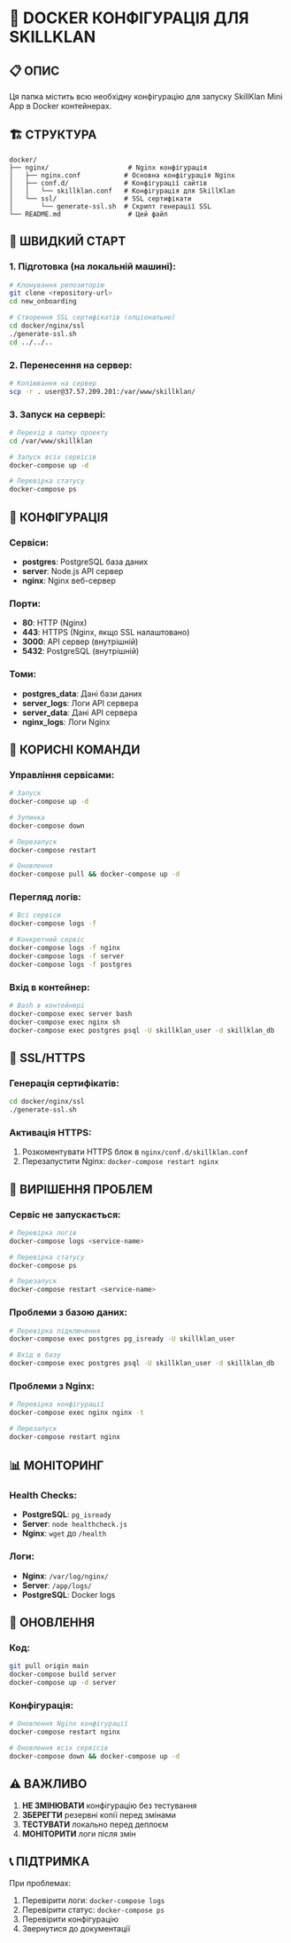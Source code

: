# 🐳 DOCKER КОНФІГУРАЦІЯ ДЛЯ SKILLKLAN

## 📋 ОПИС

Ця папка містить всю необхідну конфігурацію для запуску SkillKlan Mini App в Docker контейнерах.

## 🏗️ СТРУКТУРА

```
docker/
├── nginx/                    # Nginx конфігурація
│   ├── nginx.conf           # Основна конфігурація Nginx
│   ├── conf.d/              # Конфігурації сайтів
│   │   └── skillklan.conf   # Конфігурація для SkillKlan
│   └── ssl/                 # SSL сертифікати
│       └── generate-ssl.sh  # Скрипт генерації SSL
└── README.md                 # Цей файл
```

## 🚀 ШВИДКИЙ СТАРТ

### 1. **Підготовка (на локальній машині):**
```bash
# Клонування репозиторію
git clone <repository-url>
cd new_onboarding

# Створення SSL сертифікатів (опціонально)
cd docker/nginx/ssl
./generate-ssl.sh
cd ../../..
```

### 2. **Перенесення на сервер:**
```bash
# Копіювання на сервер
scp -r . user@37.57.209.201:/var/www/skillklan/
```

### 3. **Запуск на сервері:**
```bash
# Перехід в папку проекту
cd /var/www/skillklan

# Запуск всіх сервісів
docker-compose up -d

# Перевірка статусу
docker-compose ps
```

## 🔧 КОНФІГУРАЦІЯ

### **Сервіси:**
- **postgres**: PostgreSQL база даних
- **server**: Node.js API сервер
- **nginx**: Nginx веб-сервер

### **Порти:**
- **80**: HTTP (Nginx)
- **443**: HTTPS (Nginx, якщо SSL налаштовано)
- **3000**: API сервер (внутрішній)
- **5432**: PostgreSQL (внутрішній)

### **Томи:**
- **postgres_data**: Дані бази даних
- **server_logs**: Логи API сервера
- **server_data**: Дані API сервера
- **nginx_logs**: Логи Nginx

## 📝 КОРИСНІ КОМАНДИ

### **Управління сервісами:**
```bash
# Запуск
docker-compose up -d

# Зупинка
docker-compose down

# Перезапуск
docker-compose restart

# Оновлення
docker-compose pull && docker-compose up -d
```

### **Перегляд логів:**
```bash
# Всі сервіси
docker-compose logs -f

# Конкретний сервіс
docker-compose logs -f nginx
docker-compose logs -f server
docker-compose logs -f postgres
```

### **Вхід в контейнер:**
```bash
# Bash в контейнері
docker-compose exec server bash
docker-compose exec nginx sh
docker-compose exec postgres psql -U skillklan_user -d skillklan_db
```

## 🔐 SSL/HTTPS

### **Генерація сертифікатів:**
```bash
cd docker/nginx/ssl
./generate-ssl.sh
```

### **Активація HTTPS:**
1. Розкоментувати HTTPS блок в `nginx/conf.d/skillklan.conf`
2. Перезапустити Nginx: `docker-compose restart nginx`

## 🐛 ВИРІШЕННЯ ПРОБЛЕМ

### **Сервіс не запускається:**
```bash
# Перевірка логів
docker-compose logs <service-name>

# Перевірка статусу
docker-compose ps

# Перезапуск
docker-compose restart <service-name>
```

### **Проблеми з базою даних:**
```bash
# Перевірка підключення
docker-compose exec postgres pg_isready -U skillklan_user

# Вхід в базу
docker-compose exec postgres psql -U skillklan_user -d skillklan_db
```

### **Проблеми з Nginx:**
```bash
# Перевірка конфігурації
docker-compose exec nginx nginx -t

# Перезапуск
docker-compose restart nginx
```

## 📊 МОНІТОРИНГ

### **Health Checks:**
- **PostgreSQL**: `pg_isready`
- **Server**: `node healthcheck.js`
- **Nginx**: `wget` до `/health`

### **Логи:**
- **Nginx**: `/var/log/nginx/`
- **Server**: `/app/logs/`
- **PostgreSQL**: Docker logs

## 🔄 ОНОВЛЕННЯ

### **Код:**
```bash
git pull origin main
docker-compose build server
docker-compose up -d server
```

### **Конфігурація:**
```bash
# Оновлення Nginx конфігурації
docker-compose restart nginx

# Оновлення всіх сервісів
docker-compose down && docker-compose up -d
```

## ⚠️ ВАЖЛИВО

1. **НЕ ЗМІНЮВАТИ** конфігурацію без тестування
2. **ЗБЕРЕГТИ** резервні копії перед змінами
3. **ТЕСТУВАТИ** локально перед деплоєм
4. **МОНІТОРИТИ** логи після змін

## 📞 ПІДТРИМКА

При проблемах:
1. Перевірити логи: `docker-compose logs`
2. Перевірити статус: `docker-compose ps`
3. Перевірити конфігурацію
4. Звернутися до документації






